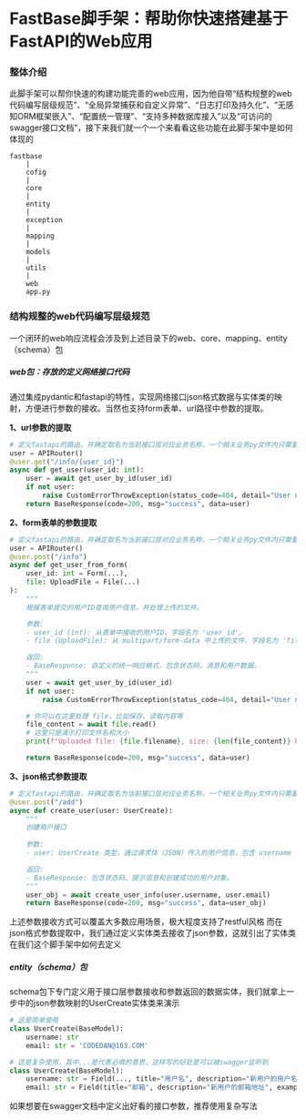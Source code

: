 # FastBase脚手架：帮助你快速搭建基于FastAPI的Web应用
### 整体介绍
此脚手架可以帮你快速的构建功能完善的web应用，因为他自带“结构规整的web代码编写层级规范”、“全局异常捕获和自定义异常”、“日志打印及持久化”、“无感知ORM框架嵌入”、“配置统一管理”、“支持多种数据库接入”以及“可访问的swagger接口文档”，接下来我们就一个一个来看看这些功能在此脚手架中是如何体现的

```TEXT
fastbase
    |
    cofig
    |
    core
    |
    entity
    |
    exception
    |
    mapping
    |
    models
    |
    utils
    |
    web
    app.py
```
###  结构规整的web代码编写层级规范
一个闭环的web响应流程会涉及到上述目录下的web、core、mapping、entity（schema）包 
##### web包：存放的定义网络接口代码
通过集成pydantic和fastapi的特性，实现网络接口json格式数据与实体类的映射，方便进行参数的接收。当然也支持form表单、url路径中参数的提取。

**1、url参数的提取**
```python
# 定义fastapi的路由，并确定取名为当前接口层对应业务名称，一个相关业务py文件内只需要定义一次即可
user = APIRouter() 
@user.get("/info/{user_id}")
async def get_user(user_id: int):
    user = await get_user_by_id(user_id)
    if not user:
        raise CustomErrorThrowException(status_code=404, detail="User not found")
    return BaseResponse(code=200, msg="success", data=user)
```

**2、form表单的参数提取**
```python
# 定义fastapi的路由，并确定取名为当前接口层对应业务名称，一个相关业务py文件内只需要定义一次即可
user = APIRouter() 
@user.post("/info")
async def get_user_from_form(
    user_id: int = Form(...),
    file: UploadFile = File(...)
):
    """
    根据表单提交的用户ID查询用户信息，并处理上传的文件。

    参数:
    - user_id (int): 从表单中接收的用户ID，字段名为 'user_id'。
    - file (UploadFile): 从 multipart/form-data 中上传的文件，字段名为 'file'。

    返回:
    - BaseResponse: 自定义的统一响应格式，包含状态码、消息和用户数据。
    """
    user = await get_user_by_id(user_id)
    if not user:
        raise CustomErrorThrowException(status_code=404, detail="User not found")

    # 你可以在这里处理 file，比如保存、读取内容等
    file_content = await file.read()
    # 这里只是演示打印文件名和大小
    print(f"Uploaded file: {file.filename}, size: {len(file_content)} bytes")

    return BaseResponse(code=200, msg="success", data=user)
```

**3、json格式参数提取**
```python
# 定义fastapi的路由，并确定取名为当前接口层对应业务名称，一个相关业务py文件内只需要定义一次即可
@user.post("/add")
async def create_user(user: UserCreate):
    """
    创建用户接口
    
    参数:
    - user: UserCreate 类型，通过请求体（JSON）传入的用户信息，包含 username 和 email。

    返回:
    - BaseResponse: 包含状态码、提示信息和创建成功的用户对象。
    """
    user_obj = await create_user_info(user.username, user.email)
    return BaseResponse(code=200, msg="success", data=user_obj)
```
上述参数接收方式可以覆盖大多数应用场景，极大程度支持了restful风格
而在json格式参数提取中，我们通过定义实体类去接收了json参数，这就引出了实体类在我们这个脚手架中如何去定义

##### entity（schema）包
schema包下专门定义用于接口层参数接收和参数返回的数据实体，我们就拿上一步中的json参数映射的UserCreate实体类来演示
```python
# 这是简单使用
class UserCreate(BaseModel):
    username: str
    email: str = 'CODEDAN@163.COM'

# 这是复杂使用，其中...是代表必填的意思，这样写的好处是可以被swagger监听到
class UserCreate(BaseModel):
    username: str = Field(..., title="用户名", description="新用户的用户名", min_length=3, max_length=30)
    email: str = Field(title="邮箱", description="新用户的邮箱地址", example="user@example.com",default="test@example.com")
```
如果想要在swagger文档中定义出好看的接口参数，推荐使用复杂写法



